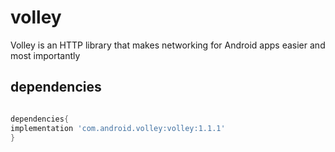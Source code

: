 # volley
Volley is an HTTP library that makes networking for Android apps easier and most importantly

## dependencies

```gradle

dependencies{
implementation 'com.android.volley:volley:1.1.1'
}

```
